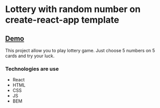 # Lottery with random number on create-react-app template

## [Demo](http://lottery-cards-jukachu.surge.sh/)

This project allow you to play lottery game.
Just choose 5 numbers on 5 cards and try your luck.


### Technologies are use

- React
- HTML
- CSS
- JS
- BEM
